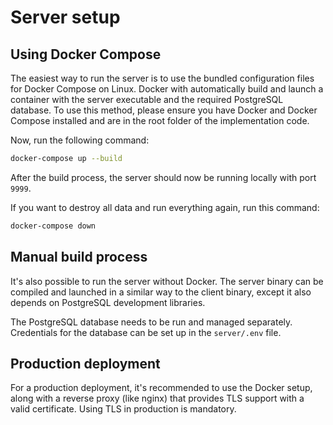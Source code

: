 # Server setup

## Using Docker Compose
The easiest way to run the server is to use the bundled configuration files for Docker Compose on Linux. Docker with automatically build and launch a container with the server executable and the required PostgreSQL database. To use this method, please ensure you have Docker and Docker Compose installed and are in the root folder of the implementation code.

Now, run the following command:
```bash
docker-compose up --build
```

After the build process, the server should now be running locally with port `9999`.

If you want to destroy all data and run everything again, run this command:
```bash
docker-compose down
```

## Manual build process
It's also possible to run the server without Docker. The server binary can be compiled and launched in a similar way to the client binary, except it also depends on PostgreSQL development libraries.

The PostgreSQL database needs to be run and managed separately. Credentials for the database can be set up in the `server/.env` file.

## Production deployment
For a production deployment, it's recommended to use the Docker setup, along with a reverse proxy (like nginx) that provides TLS support with a valid certificate. Using TLS in production is mandatory.
